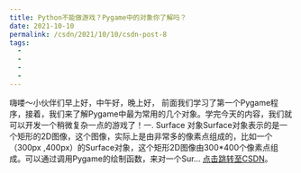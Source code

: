 ```yaml
---
title: Python不能做游戏？Pygame中的对象你了解吗？
date: 2021-10-10
permalink: /csdn/2021/10/10/csdn-post-8
tags:
  - 
  - 
  - 
  - 
---
```


嗨喽～小伙伴们早上好，中午好，晚上好，    前面我们学习了第一个Pygame程序，接着，我们来了解Pygame中最为常用的几个对象。学完今天的内容，我们就可以开发一个稍微复杂一点的游戏了！一. Surface 对象Surface对象表示的是一个矩形的2D图像，这个图像，实际上是由非常多的像素点组成的，比如一个（300px ,400px）的Surface对象，这个矩形2D图像由300*400个像素点组成。可以通过调用Pygame的绘制函数，来对一个Sur... [点击跳转至CSDN](https://blog.csdn.net/sixibiheye/article/details/120681240)。